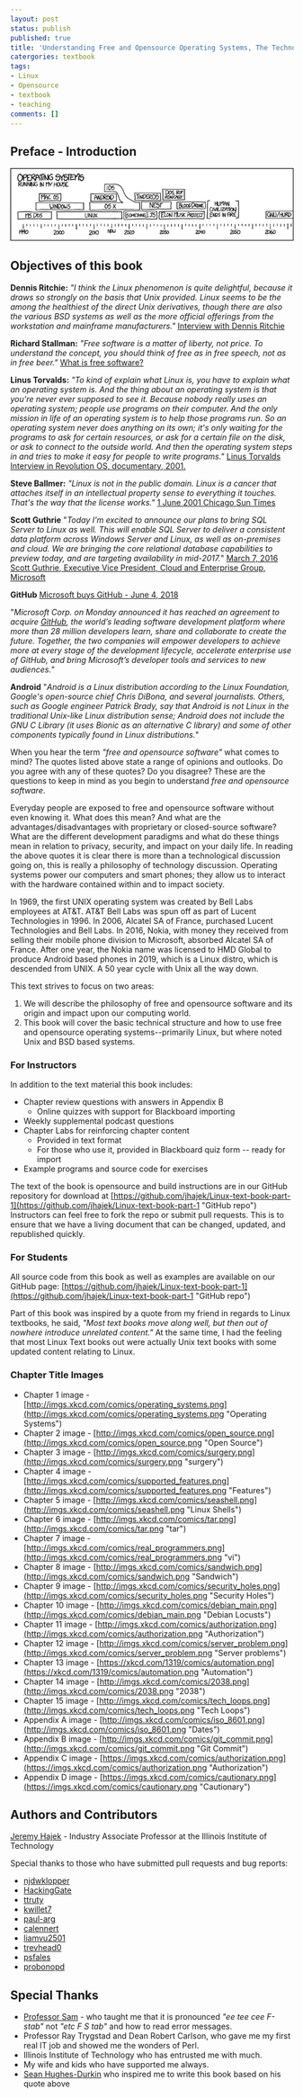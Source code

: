 ```yaml
---
layout: post
status: publish
published: true
title: 'Understanding Free and Opensource Operating Systems, The Technology and Philosophy Of - Introduction'
catergories: textbook
tags: 
- Linux
- Opensource
- textbook
- teaching
comments: []
---
```


## Preface - Introduction

![*One of the survivors, poking around in the ruins with the point of a spear, uncovers a singed photo of Richard Stallman. They stare in silence. "This," one of them finally says, "This is a man who BELIEVED in something."*](/assets/Chapter-Header/Chapter-01/operating_systems.png "Operating Systems")

## Objectives of this book

**Dennis Ritchie:** *"I think the Linux phenomenon is quite delightful, because it draws so strongly on the basis that Unix provided. Linux seems to be the among the healthiest of the direct Unix derivatives, though there are also the various BSD systems as well as the more official offerings from the workstation and mainframe manufacturers."* [Interview with Dennis Ritchie](http://www.linuxfocus.org/English/July1999/article79.html "Dennis Ritchie Quote")

**Richard Stallman:** *"Free software is a matter of liberty, not price. To understand the concept, you should think of free as in free speech, not as in free beer."* [What is free software?](https://www.gnu.org/philosophy/free-sw.html "Free Software")
  
**Linus Torvalds:** *"To kind of explain what Linux is, you have to explain what an operating system is. And the thing about an operating system is that you're never ever supposed to see it. Because nobody really uses an operating system; people use programs on their computer. And the only mission in life of an operating system is to help those programs run. So an operating system never does anything on its own; it's only waiting for the programs to ask for certain resources, or ask for a certain file on the disk, or ask to connect to the outside world. And then the operating system steps in and tries to make it easy for people to write programs."* [Linus Torvalds Interview in Revolution OS, documentary, 2001.](https://en.wikiquote.org/wiki/Linus_Torvalds#2000-04 "Interview")

**Steve Ballmer:** *"Linux is not in the public domain. Linux is a cancer that attaches itself in an intellectual property sense to everything it touches. That's the way that the license works."*  [1 June 2001 Chicago Sun Times](https://web.archive.org/web/20011108013601/http://www.suntimes.com/output/tech/cst-fin-micro01.html "Steve Ballmer calls Linux a cancer")

**Scott Guthrie** "*Today I’m excited to announce our plans to bring SQL Server to Linux as well. This will enable SQL Server to deliver a consistent data platform across Windows Server and Linux, as well as on-premises and cloud. We are bringing the core relational database capabilities to preview today, and are targeting availability in mid-2017.*" [March 7, 2016 Scott Guthrie, Executive Vice President, Cloud and Enterprise Group, Microsoft](https://blogs.microsoft.com/blog/2016/03/07/announcing-sql-server-on-linux/#sm.0000164n8bkaqfeawtecf32pv82bz "Microsoft Loves Linux")

**GitHub** [Microsoft buys GitHub - June 4, 2018](https://news.microsoft.com/2018/06/04/microsoft-to-acquire-github-for-7-5-billion/ "Microsoft buys GitHub")

"*Microsoft Corp. on Monday announced it has reached an agreement to acquire [GitHub](https://github.com "GitHub"), the world’s leading software development platform where more than 28 million developers learn, share and collaborate to create the future. Together, the two companies will empower developers to achieve more at every stage of the development lifecycle, accelerate enterprise use of GitHub, and bring Microsoft’s developer tools and services to new audiences.*"

**Android**  "*Android is a Linux distribution according to the Linux Foundation, Google's open-source chief Chris DiBona, and several journalists. Others, such as Google engineer Patrick Brady, say that Android is not Linux in the traditional Unix-like Linux distribution sense; Android does not include the GNU C Library (it uses Bionic as an alternative C library) and some of other components typically found in Linux distributions.*"

When you hear the term *"free and opensource software"* what comes to mind? The quotes listed above state a range of opinions and outlooks. Do you agree with any of these quotes?  Do you disagree? These are the questions to keep in mind as you begin to understand *free and opensource software*.

Everyday people are exposed to free and opensource software without even knowing it. What does this mean?  And what are the advantages/disadvantages with proprietary or closed-source software?  What are the different development paradigms and what do these things mean in relation to privacy, security, and impact on your daily life.  In reading the above quotes it is clear there is more than a technological discussion going on, this is really a philosophy of technology discussion.  Operating systems power our computers and smart phones; they allow us to interact with the hardware contained within and to impact society.

In 1969, the first UNIX operating system was created by Bell Labs employees at AT&T.  AT&T Bell Labs was spun off as part of Lucent Technologies in 1996.  In 2006, Alcatel SA of France, purchased Lucent Technologies and Bell Labs. In 2016, Nokia, with money they received from selling their mobile phone division to Microsoft, absorbed Alcatel SA of France.  After one year, the Nokia name was licensed to HMD Global to produce Android based phones in 2019, which is a Linux distro, which is descended from UNIX.  A 50 year cycle with Unix all the way down.

This text strives to focus on two areas:

1) We will describe the philosophy of free and opensource software and its origin and impact upon our computing world.  
1) This book will cover the basic technical structure and how to use free and opensource operating systems--primarily Linux, but where noted Unix and BSD based systems.  
  
### For Instructors

In addition to the text material this book includes:

* Chapter review questions with answers in Appendix B
  * Online quizzes with support for Blackboard importing
* Weekly supplemental podcast questions
* Chapter Labs for reinforcing chapter content
  * Provided in text format
  * For those who use it, provided in Blackboard quiz form -- ready for import
* Example programs and source code for exercises

The text of the book is opensource and build instructions are in our GitHub repository for download at [https://github.com/jhajek/Linux-text-book-part-1](https://github.com/jhajek/Linux-text-book-part-1 "GitHub repo") Instructors can feel free to fork the repo or submit pull requests.  This is to ensure that we have a living document that can be changed, updated, and republished quickly.  

### For Students

All source code from this book as well as examples are available on our GitHub page: [https://github.com/jhajek/Linux-text-book-part-1](https://github.com/jhajek/Linux-text-book-part-1 "GitHub repo")

Part of this book was inspired by a quote from my friend in regards to Linux textbooks, he said, *"Most text books move along well, but then out of nowhere introduce unrelated content."*  At the same time, I had the feeling that most Linux Text books out were actually Unix text books with some updated content relating to Linux.

### Chapter Title Images
  
* Chapter 1 image - [http://imgs.xkcd.com/comics/operating_systems.png](http://imgs.xkcd.com/comics/operating_systems.png "Operating Systems")
* Chapter 2 image - [http://imgs.xkcd.com/comics/open_source.png](http://imgs.xkcd.com/comics/open_source.png "Open Source")
* Chapter 3 image - [http://imgs.xkcd.com/comics/surgery.png](http://imgs.xkcd.com/comics/surgery.png "surgery")
* Chapter 4 image - [http://imgs.xkcd.com/comics/supported_features.png](http://imgs.xkcd.com/comics/supported_features.png "Features")
* Chapter 5 image - [http://imgs.xkcd.com/comics/seashell.png](http://imgs.xkcd.com/comics/seashell.png  "Linux Shells")
* Chapter 6 image - [http://imgs.xkcd.com/comics/tar.png](http://imgs.xkcd.com/comics/tar.png "tar")
* Chapter 7 image - [http://imgs.xkcd.com/comics/real_programmers.png](http://imgs.xkcd.com/comics/real_programmers.png "vi")
* Chapter 8 image - [http://imgs.xkcd.com/comics/sandwich.png](http://imgs.xkcd.com/comics/sandwich.png "Sandwich")
* Chapter 9 image - [http://imgs.xkcd.com/comics/security_holes.png](http://imgs.xkcd.com/comics/security_holes.png "Security Holes")
* Chapter 10 image - [http://imgs.xkcd.com/comics/debian_main.png](http://imgs.xkcd.com/comics/debian_main.png "Debian Locusts")
* Chapter 11 image - [http://imgs.xkcd.com/comics/authorization.png](http://imgs.xkcd.com/comics/authorization.png "Authorization")
* Chapter 12 image - [http://imgs.xkcd.com/comics/server_problem.png](http://imgs.xkcd.com/comics/server_problem.png "Server problems")
* Chapter 13 image - [https://xkcd.com/1319/comics/automation.png](https://xkcd.com/1319/comics/automation.png  "Automation")
* Chapter 14 image - [http://imgs.xkcd.com/comics/2038.png](http://imgs.xkcd.com/comics/2038.png "2038")
* Chapter 15 image - [http://imgs.xkcd.com/comics/tech_loops.png](http://imgs.xkcd.com/comics/tech_loops.png "Tech Loops")
* Appendix A image - [http://imgs.xkcd.com/comics/iso_8601.png](http://imgs.xkcd.com/comics/iso_8601.png  "Dates")
* Appendix B image - [http://imgs.xkcd.com/comics/git_commit.png](http://imgs.xkcd.com/comics/git_commit.png  "Git Commit")
* Appendix C image - [https://imgs.xkcd.com/comics/authorization.png](https://imgs.xkcd.com/comics/authorization.png "Authorization")
* Appendix D image - [https://imgs.xkcd.com/comics/cautionary.png](https://imgs.xkcd.com/comics/cautionary.png "Cautionary")

## Authors and Contributors

[Jeremy Hajek](https://appliedtech.iit.edu/people/jeremy-hajek "Jeremy Hajek") - Industry Associate Professor at the Illinois Institute of Technology

Special thanks to those who have submitted pull requests and bug reports:

* [njdwklopper](https://github.com/njdwklopper "GitHub Profile for njdwklopper")
* [HackingGate](https://github.com/HackingGate "GitHub profile for HackingGate")
* [ttruty](https://github.com/ttruty "GitHub profile for ttruty")
* [kwillet7](https://github.com/kwillett7 "GitHub profile for kwillet7")
* [paul-arg](https://github.com/paul-arg "GitHub profile for paul-arg")
* [calennert](https://github.com/calennert "GitHub profile for calennert")
* [liamvu2501](https://github.com/liamvu2501 "GitHub profile for liamvu2501")
* [trevhead0](https://github.com/trevhead0 "GitHub profile for trevhead0")
* [psfales](https://github.com/psfales "GitHub profile for psfales")
* [probonopd](https://github.com/probonopd "GitHub profile for probonopd")

## Special Thanks

* [Professor Sam](https://appliedtech.iit.edu/people/sheikh-sam-shamsuddin "Sam") - who taught me that it is pronounced *"ee tee cee F-stab"* not *"etc F S tab"* and how to read error messages.
* Professor Ray Trygstad and Dean Robert Carlson, who gave me my first real IT job and showed me the wonders of Perl.
* Illinois Institute of Technology who has entrusted me with much.
* My wife and kids who have supported me always.
* [Sean Hughes-Durkin](https://appliedtech.iit.edu/people/sean-hughes-durkin "Sean Hughes-Durkin Info") who inspired me to write this book based on his quote above
